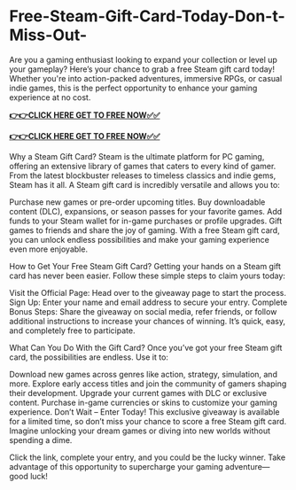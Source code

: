 # Free-Steam-Gift-Card-Today-Don-t-Miss-Out-

Are you a gaming enthusiast looking to expand your collection or level up your gameplay? Here’s your chance to grab a free Steam gift card today! Whether you're into action-packed adventures, immersive RPGs, or casual indie games, this is the perfect opportunity to enhance your gaming experience at no cost.

[**👉👉CLICK HERE GET TO FREE NOW✅✅**](https://free-gift-card.raj-solution.com/958f890)

[**👉👉CLICK HERE GET TO FREE NOW✅✅**](https://free-gift-card.raj-solution.com/958f890)

Why a Steam Gift Card?
Steam is the ultimate platform for PC gaming, offering an extensive library of games that caters to every kind of gamer. From the latest blockbuster releases to timeless classics and indie gems, Steam has it all. A Steam gift card is incredibly versatile and allows you to:

Purchase new games or pre-order upcoming titles.
Buy downloadable content (DLC), expansions, or season passes for your favorite games.
Add funds to your Steam wallet for in-game purchases or profile upgrades.
Gift games to friends and share the joy of gaming.
With a free Steam gift card, you can unlock endless possibilities and make your gaming experience even more enjoyable.

How to Get Your Free Steam Gift Card?
Getting your hands on a Steam gift card has never been easier. Follow these simple steps to claim yours today:

Visit the Official Page: Head over to the giveaway page to start the process.
Sign Up: Enter your name and email address to secure your entry.
Complete Bonus Steps: Share the giveaway on social media, refer friends, or follow additional instructions to increase your chances of winning.
It’s quick, easy, and completely free to participate.

What Can You Do With the Gift Card?
Once you’ve got your free Steam gift card, the possibilities are endless. Use it to:

Download new games across genres like action, strategy, simulation, and more.
Explore early access titles and join the community of gamers shaping their development.
Upgrade your current games with DLC or exclusive content.
Purchase in-game currencies or skins to customize your gaming experience.
Don’t Wait – Enter Today!
This exclusive giveaway is available for a limited time, so don’t miss your chance to score a free Steam gift card. Imagine unlocking your dream games or diving into new worlds without spending a dime.

Click the link, complete your entry, and you could be the lucky winner. Take advantage of this opportunity to supercharge your gaming adventure—good luck!
